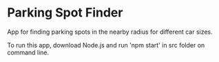 # Parking Spot Finder

App for finding parking spots in the nearby radius for different car sizes. 

To run this app, download Node.js and run 'npm start' in src folder on command line. 